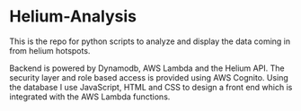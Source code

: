 # Helium-Analysis
This is the repo for python scripts to analyze and display the data coming in from helium hotspots. 

Backend is powered by Dynamodb, AWS Lambda and the Helium API. The security layer and role based access is provided using AWS Cognito. Using the database I use JavaScript, HTML and CSS to design a front end which is integrated with the AWS Lambda functions. 



